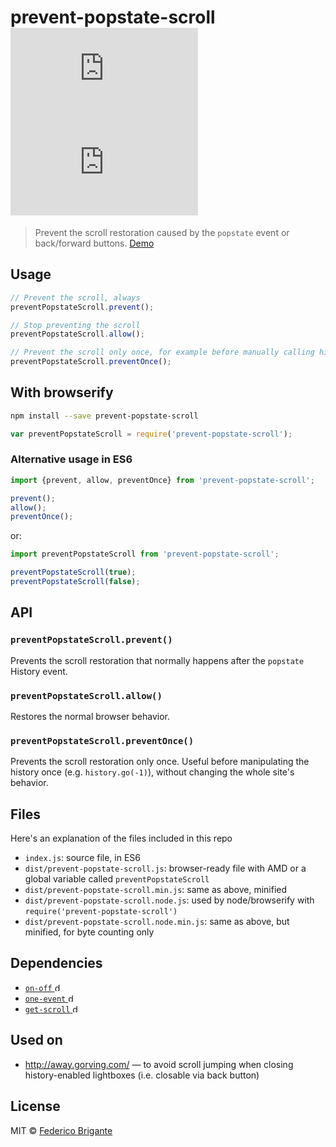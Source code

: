 # prevent-popstate-scroll [![module size](https://badge-size.herokuapp.com/bfred-it/prevent-popstate-scroll/master/dist/prevent-popstate-scroll.node.min.js) ![module gzipped size](https://badge-size.herokuapp.com/bfred-it/prevent-popstate-scroll/master/dist/prevent-popstate-scroll.node.min.js?compression=gzip)](https://github.com/bfred-it/prevent-popstate-scroll/blob/master/dist/prevent-popstate-scroll.min.js)

> Prevent the scroll restoration caused by the `popstate` event or back/forward buttons. [Demo](https://rawgit.com/bfred-it/prevent-popstate-scroll/master/demo.html)

## Usage

```js
// Prevent the scroll, always
preventPopstateScroll.prevent();

// Stop preventing the scroll
preventPopstateScroll.allow();

// Prevent the scroll only once, for example before manually calling history.go(-1)
preventPopstateScroll.preventOnce();
```

## With browserify

```sh
npm install --save prevent-popstate-scroll
```

```js
var preventPopstateScroll = require('prevent-popstate-scroll');
```

### Alternative usage in ES6

```js
import {prevent, allow, preventOnce} from 'prevent-popstate-scroll';

prevent();
allow();
preventOnce();
```

or:

```js
import preventPopstateScroll from 'prevent-popstate-scroll';

preventPopstateScroll(true);
preventPopstateScroll(false);
```

## API

### `preventPopstateScroll.prevent()`

Prevents the scroll restoration that normally happens after the `popstate` History event.

### `preventPopstateScroll.allow()`

Restores the normal browser behavior.

### `preventPopstateScroll.preventOnce()`

Prevents the scroll restoration only once. Useful before manipulating the history once (e.g. `history.go(-1)`), without changing the whole site's behavior.
 
## Files

Here's an explanation of the files included in this repo

* `index.js`: source file, in ES6
* `dist/prevent-popstate-scroll.js`: browser-ready file with AMD or a global variable called `preventPopstateScroll`
* `dist/prevent-popstate-scroll.min.js`: same as above, minified
* `dist/prevent-popstate-scroll.node.js`: used by node/browserify with `require('prevent-popstate-scroll')`
* `dist/prevent-popstate-scroll.node.min.js`: same as above, but minified, for byte counting only

## Dependencies

* [`on-off` <img alt="dependency gzipped size" src="https://badge-size.herokuapp.com/npm-dom/dom-event/master/index.js?compression=gzip&amp;label=size" height="13">](https://www.npmjs.com/package/on-off)
* [`one-event` <img alt="dependency gzipped size" src="https://badge-size.herokuapp.com/bfred-it/one-event/master/dist/one-event.node.min.js?compression=gzip&amp;label=size" height="13">](https://github.com/bfred-it/one-event)
* [`get-scroll` <img alt="dependency gzipped size" src="https://badge-size.herokuapp.com/bfred-it/get-scroll/master/dist/get-scroll.node.min.js?compression=gzip&amp;label=size" height="13">](https://github.com/bfred-it/get-scroll)


## Used on

* http://away.gorving.com/ — to avoid scroll jumping when closing history-enabled lightboxes (i.e. closable via back button)

## License

MIT © [Federico Brigante](http://twitter.com/bfred_it)
